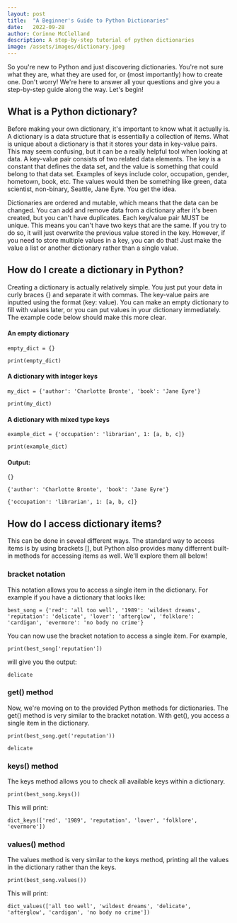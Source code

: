 ```yaml
---
layout: post
title:  "A Beginner's Guide to Python Dictionaries"
date:   2022-09-28
author: Corinne McClelland
description: A step-by-step tutorial of python dictionaries
image: /assets/images/dictionary.jpeg
---
```


So you're new to Python and just discovering dictionaries. You're not sure what they are, what they are used for, or (most importantly) how to create one. Don't worry! We're here to answer all your questions and give you a step-by-step guide along the way. Let's begin!

## What is a Python dictionary?

Before making your own dictionary, it's important to know what it actually is. A dictionary is a data structure that is essentially a collection of items. What is unique about a dictionary is that it stores your data in key-value pairs. This may seem confusing, but it can be a really helpful tool when looking at data. A key-value pair consists of two related data elements. The key is a constant that defines the data set, and the value is something that could belong to that data set. Examples of keys include color, occupation, gender, hometown, book, etc. The values would then be something like green, data scientist, non-binary, Seattle, Jane Eyre. You get the idea.

Dictionaries are ordered and mutable, which means that the data can be changed. You can add and remove data from a dictionary after it's been created, but you can't have duplicates. Each key/value pair MUST be unique. This means you can't have two keys that are the same. If you try to do so, it will just overwrite the previous value stored in the key. However, if you need to store multiple values in a key, you can do that! Just make the value a list or another dictionary rather than a single value. 

## How do I create a dictionary in Python?

Creating a dictionary is actually relatively simple. You just put your data in curly braces {} and separate it with commas. The key-value pairs are inputted using the format (key: value). You can make an empty dictionary to fill with values later, or you can put values in your dictionary immediately. The example code below should make this more clear. 

#### An empty dictionary
`empty_dict = {}`

`print(empty_dict)`

#### A dictionary with integer keys
`my_dict = {'author': 'Charlotte Bronte', 'book': 'Jane Eyre'}`

`print(my_dict)`

#### A dictionary with mixed type keys
`example_dict = {'occupation': 'librarian', 1: [a, b, c]}`

`print(example_dict)`

#### Output:

`{}`

`{'author': 'Charlotte Bronte', 'book': 'Jane Eyre'}`

`{'occupation': 'librarian', 1: [a, b, c]}`


## How do I access dictionary items?

This can be done in seveal different ways. The standard way to access items is by using brackets [], but Python also provides many differrent built-in methods for accessing items as well. We'll explore them all below!

### bracket notation

This notation allows you to access a single item in the dictionary. For example if you have a dictionary that looks like:

`best_song = {'red': 'all too well', '1989': 'wildest dreams', 'reputation': 'delicate', 'lover': 'afterglow', 'folklore': 'cardigan', 'evermore': 'no body no crime'}`

You can now use the bracket notation to access a single item. For example,

`print(best_song['reputation'])`

will give you the output:

`delicate`

### get() method

Now, we're moving on to the provided Python methods for dictionaries. The get() method is very similar to the bracket notation. With get(), you access a single item in the dictionary.

`print(best_song.get('reputation'))`

`delicate`

### keys() method

The keys method allows you to check all available keys within a dictionary. 

`print(best_song.keys())`

This will print:

`dict_keys(['red', '1989', 'reputation', 'lover', 'folklore', 'evermore'])`

### values() method

The values method is very similar to the keys method, printing all the values in the dictionary rather than the keys.

`print(best_song.values())`

This will print:

`dict_values(['all too well', 'wildest dreams', 'delicate', 'afterglow', 'cardigan', 'no body no crime'])`
